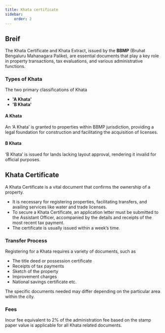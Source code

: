 ```yaml
---
title: Khata certificate
sidebar:
    order: 2
---
```


## Breif

The Khata Certificate and Khata Extract, issued by the **BBMP** (Bruhat Bengaluru Mahanagara Palike), are essential documents that play a key role in property transactions, tax evaluations, and various administrative functions.

### Types of Khata

The two primary classifications of Khata

-   **'A Khata'**
-   **'B Khata'**

#### A Khata

An ‘A Khata’ is granted to properties within BBMP jurisdiction, providing a legal foundation for construction and facilitating the acquisition of licenses.

#### B Khata

‘B Khata’ is issued for lands lacking layout
approval, rendering it invalid for official purposes.

## Khata Certificate

A Khata Certificate is a vital document that confirms the ownership of a property.

-   It is necessary for registering properties, facilitating transfers, and availing services like water and trade licenses.
-   To secure a Khata Certificate, an application letter must be submitted to the Assistant Officer, accompanied by the details and receipts of the most recent tax payment.
-   The certificate is usually issued within a week’s time.

### Transfer Process

Registering for a Khata requires a variety of documents, such
as

-   The title deed or possession certificate
-   Receipts of tax payments
-   Sketch of the property
-   Improvement charges
-   National savings certificate etc.

The specific documents needed may differ depending on the particular area within the city.

### Fees
Incur fee equivalent to 2% of the administration fee based on the stamp paper value is applicable for all Khata related documents.
